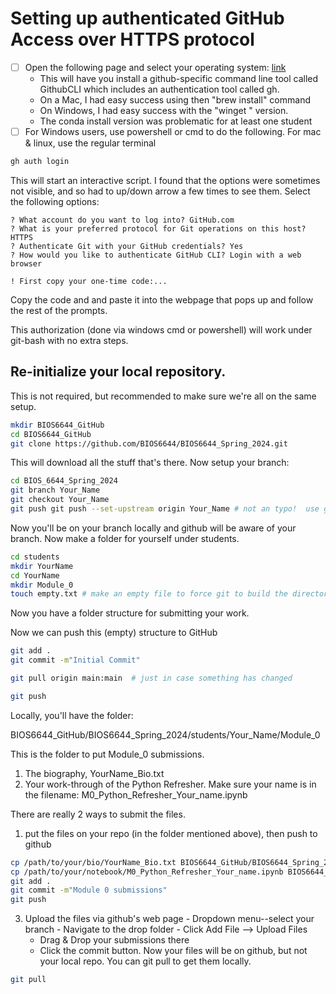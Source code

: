 # Setting up authenticated GitHub Access over HTTPS protocol

- [ ] Open the following page and select your operating system:
[link](https://docs.github.com/en/get-started/getting-started-with-git/caching-your-github-credentials-in-git#github-cli)
    - This will have you install a github-specific command line tool called GithubCLI which includes an authentication tool called gh.
    - On a Mac, I had easy success using then "brew install"  command
    - On Windows, I had easy success with the "winget " version.
    - The conda install version was problematic for at least one student
- [ ] For Windows users, use powershell or cmd to do the following.  For mac & linux, use the regular terminal
```bash
gh auth login
```
  This will start an interactive script.  I found that the options were sometimes not visible,
  and so had to up/down arrow a few times to see them.  Select the following options:
```
? What account do you want to log into? GitHub.com
? What is your preferred protocol for Git operations on this host? HTTPS
? Authenticate Git with your GitHub credentials? Yes
? How would you like to authenticate GitHub CLI? Login with a web browser

! First copy your one-time code:...
```
Copy the code and and paste it into the webpage that pops up and follow the rest of the prompts.

This authorization (done via windows cmd or powershell) will work under git-bash with no extra steps.

## Re-initialize your local repository.
This is not required, but recommended to make sure we're all on the same setup.
```bash
mkdir BIOS6644_GitHub
cd BIOS6644_GitHub
git clone https://github.com/BIOS6644/BIOS6644_Spring_2024.git
```
This will download all the stuff that's there.  Now setup your branch:

```bash
cd BIOS_6644_Spring_2024
git branch Your_Name
git checkout Your_Name
git push git push --set-upstream origin Your_Name # not an typo!  use git push!
```
Now you'll be on your branch locally and github will be aware of your branch.  Now make
a folder for yourself under students.
```bash
cd students
mkdir YourName
cd YourName
mkdir Module_0
touch empty.txt # make an empty file to force git to build the directory tree
```
Now you have a folder structure for submitting your work.

Now we can push this (empty) structure to GitHub
```bash
git add .
git commit -m"Initial Commit"

git pull origin main:main  # just in case something has changed

git push

```
Locally, you'll have the folder: 

BIOS6644_GitHub/BIOS6644_Spring_2024/students/Your_Name/Module_0

This is the folder to put Module_0 submissions.
  1. The biography, YourName_Bio.txt
  2. Your work-through of the Python Refresher.  Make sure your name is in the filename: M0_Python_Refresher_Your_name.ipynb

There are really 2 ways to submit the files.   
  1) put the files on your repo (in the folder mentioned above), then push to github
```bash
cp /path/to/your/bio/YourName_Bio.txt BIOS6644_GitHub/BIOS6644_Spring_2024/students/Your_Name/Module_0
cp /path/to/your/notebook/M0_Python_Refresher_Your_name.ipynb BIOS6644_GitHub/BIOS6644_Spring_2024/students/Your_Name/Module_0
git add .
git commit -m"Module 0 submissions"
git push
```
  3) Upload the files via github's web page
    - Dropdown menu--select your branch
    - Navigate to the drop folder
    - Click Add File --> Upload Files
     - Drag & Drop your submissions there
     - Click the commit button.
    Now your files will be on github, but not your local repo.  You can git pull to get them locally.
```bash
git pull
```
    
    
